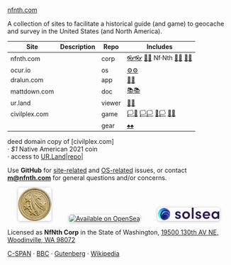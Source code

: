 
### 

[nfnth.com](https://nfnth.com) 

A collection of sites to facilitate a historical guide (and game) to geocache and survey in the United States (and North America).

|Site|Description|Repo|Includes|
|-|-|-|-|
|nfnth.com||corp|[👓👓](http://xn--4p8ha.ws) [🧤🧤](http://xn--uv9ha.ws) Nf·Nth [👖👖](http://xn--7p8ha.ws) [🧦🧦](http://xn--wv9ha.ws/)|
|ocur.io||os|[⚙⚙](https://xn--x7ha.ws)|
|dralun.com||app|[🌳🌳](https://xn--wh8ha.ws)|
|mattdown.com||doc|[📚📚](https://xn--zt8ha.ws)|
|ur.land||viewer|[🙂🙂](https://xn--938ha.ws)|
|civilplex.com||game|[🏳🏴](https://xn--en8hc.ws) [🏳🏳](https://xn--en8ha.ws) [🏴🏳](https://xn--en8hb.ws) [🏴🏴](https://xn--fn8ha.ws)|
|||gear|[♠♠](https://xn--b6ha.ws)|

deed domain
copy of [civilplex.com] <br/>· *$1* Native American 2021 coin<br/>· access to [UR.Land](https://ur.land)|[repo](https://github.com/nfnth/deed)|

Use **GitHub** for [site-related](https://github.com/nfnth/nfnth/issues) and [OS-related](https://github.com/nfnth/nfnth/issues) issues, or contact **m@nfnth.com** for general questions and/or concerns.

<a href="https://buy.stripe.com/5kA4hL5NB6Qv7Ty5kk" target="_blank"><img style="margin-left:24px; width:75px; border-radius:5px; box-shadow: 0px 1px 6px rgba(0, 0, 0, 0.25);" src="img/coin.jpg" alt="Purchase NfNth Collectible" /></a>&nbsp;&nbsp;&nbsp;&nbsp;<a href="https://opensea.io/nfnth" title="Buy on OpenSea" target="_blank"><img style="margin-left:24px; width:160px; border-radius:5px; box-shadow: 0px 1px 6px rgba(0, 0, 0, 0.25);" src="https://storage.googleapis.com/opensea-static/Logomark/Badge%20-%20Available%20On%20-%20Light.png" alt="Available on OpenSea" /></a>&nbsp;&nbsp;&nbsp;&nbsp;<a href="https://solsea.io/login" title="Buy on SolSea" target="_blank"><img style="margin-left:24px; width:140px; border-radius:5px; box-shadow: 0px 1px 6px rgba(0, 0, 0, 0.25);" src="img/SolSea_Logo.svg" alt="Available on SolSea" /></a>

Licensed as **NfNth Corp** in the State of Washington, [19500 130th AV NE, Woodinville, WA 98072](https://www.google.com/maps/place/19500+130th+Ave+NE,+Woodinville,+WA+98072/@47.7479925,-122.1874976,14.79z/data=!4m8!1m2!2m1!1surland!3m4!1s0x54900e91e7d1bbd7:0xc04ec07789786761!8m2!3d47.7690595!4d-122.1662039)

[C-SPAN](https://www.c-span.org) · [BBC](http://feeds.bbci.co.uk/news/rss.xml) · [Gutenberg](http://www.gutenberg.org) · [Wikipedia](http://www.wikipedia.org/wiki/Special:Random)
